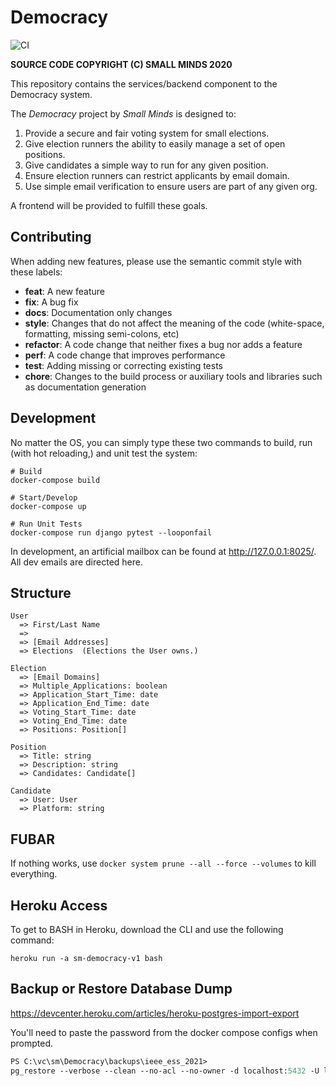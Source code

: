 # Democracy

![CI](https://github.com/Small-Minds/Democracy/workflows/CI/badge.svg)

**SOURCE CODE COPYRIGHT (C) SMALL MINDS 2020**

This repository contains the services/backend component to the Democracy system.

The _Democracy_ project by _Small Minds_ is designed to:

1. Provide a secure and fair voting system for small elections.
1. Give election runners the ability to easily manage a set of open positions.
1. Give candidates a simple way to run for any given position.
1. Ensure election runners can restrict applicants by email domain.
1. Use simple email verification to ensure users are part of any given org.

A frontend will be provided to fulfill these goals.

## Contributing

When adding new features, please use the semantic commit style with these labels:

- **feat**: A new feature
- **fix**: A bug fix
- **docs**: Documentation only changes
- **style**: Changes that do not affect the meaning of the code (white-space, formatting, missing semi-colons, etc)
- **refactor**: A code change that neither fixes a bug nor adds a feature
- **perf**: A code change that improves performance
- **test**: Adding missing or correcting existing tests
- **chore**: Changes to the build process or auxiliary tools and libraries such as documentation generation


## Development

No matter the OS, you can simply type these two commands to build, run (with hot reloading,) and unit test the system:

```shell
# Build
docker-compose build

# Start/Develop
docker-compose up

# Run Unit Tests
docker-compose run django pytest --looponfail
```

In development, an artificial mailbox can be found at <http://127.0.0.1:8025/>. All dev emails are directed here.


## Structure

```
User
  => First/Last Name
  =>
  => [Email Addresses]
  => Elections  (Elections the User owns.)

Election
  => [Email Domains]
  => Multiple_Applications: boolean
  => Application_Start_Time: date
  => Application_End_Time: date
  => Voting_Start_Time: date
  => Voting_End_Time: date
  => Positions: Position[]

Position
  => Title: string
  => Description: string
  => Candidates: Candidate[]

Candidate
  => User: User
  => Platform: string
```


## FUBAR

If nothing works, use `docker system prune --all --force --volumes` to kill everything.

## Heroku Access

To get to BASH in Heroku, download the CLI and use the following command:

```
heroku run -a sm-democracy-v1 bash
```

## Backup or Restore Database Dump

<https://devcenter.heroku.com/articles/heroku-postgres-import-export>

You'll need to paste the password from the docker compose configs when prompted.

```ps
PS C:\vc\sm\Democracy\backups\ieee_ess_2021>
pg_restore --verbose --clean --no-acl --no-owner -d localhost:5432 -U lyWseqTBCwaJmewskVjaSTukcQUkgoFf -d democracy .\latest.dump
```
